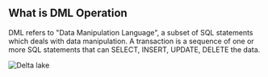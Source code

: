 ## What is DML Operation

DML refers to "Data Manipulation Language", a subset of SQL statements which deals with data manipulation. A transaction is a sequence of one or more SQL statements that can SELECT, INSERT, UPDATE, DELETE the data.



















![Delta lake](https://github.com/gurditsingh/blog/blob/gh-pages/_screenshots/dl_ep5_t7.JPG?raw=true)
<!--stackedit_data:
eyJoaXN0b3J5IjpbMjgwMDczMzMxLDU1NDI0OTA1MiwtMTExND
g0Njg4NSw1NzM3Mzg0ODksLTQwNDkwMzI0MSwxNjQzMzE2NTEs
LTEzODcxOTc5OTMsMTU4NzI5OTkwMiwtNzU5MjMxNzc4LDk2MT
E1ODY3NCwtMTczNTI3MjcyMywtMTQxMjIxNjEwLDExMTg3MzQ5
MSwxOTY2NTE2NzY5LDg1MTM1NzEwMiwtMTU1NzgzMTY2OSwtMT
IxNTY5NDIxMywtMTQzMTEwMzI4MiwtMTcyMDQzMDM5MiwtMjA4
ODc0NjYxMl19
-->
